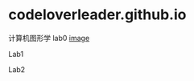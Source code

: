 # codeloverleader.github.io
计算机图形学
lab0
<a href="p201812213501026.png">image</a>

Lab1			

Lab2			

